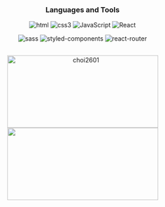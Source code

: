 

<h3 align="center">Languages and Tools</h3>
<p align="center">
  <img alt="html" src="https://img.shields.io/badge/html5-%23E34F26.svg?style=for-the-badge&logo=html5&logoColor=white" />
  <img alt="css3" src = "https://img.shields.io/badge/css3-%231572B6.svg?style=for-the-badge&logo=css3&logoColor=white" />
  <img alt="JavaScript" src="https://img.shields.io/badge/javascript-%23323330.svg?style=for-the-badge&logo=javascript&logoColor=%23F7DF1E" />
<!--   <img alt="TypeScript" src = "https://img.shields.io/badge/TypeScript-%231572B6.svg?style=for-the-badge&logo=TypeScript&logoColor=white" /> -->
  <img alt="React" src="https://img.shields.io/badge/react-%2320232a.svg?style=for-the-badge&logo=react&logoColor=%2361DAFB" />
<!--   <img alt="react-router" src="https://img.shields.io/badge/nestjs-%23E0234E.svg?style=for-the-badge&logo=nestjs&logoColor=white" /> -->
</p>
<p align="center">
  <img alt="sass" src="https://img.shields.io/badge/SASS-hotpink.svg?style=for-the-badge&logo=SASS&logoColor=white" />
  <img alt="styled-components" src="https://img.shields.io/badge/styled--components-DB7093?style=for-the-badge&logo=styled-components&logoColor=white" />
<!--   <img alt="react-redux" src="https://img.shields.io/badge/redux-%23593d88.svg?style=for-the-badge&logo=redux&logoColor=white" /> -->
  <img alt="react-router" src="https://img.shields.io/badge/React_Router-CA4245?style=for-the-badge&logo=react-router&logoColor=white" />
</p>
<!-- 
<h3 align="center">Channel</h3>
<p align="center">
    <a href="https://choi95.tistory.com/">
    <img 
        src="https://img.shields.io/badge/-TechBlog-blueviolet?style=for-the-badge&logo=GoogleMessages&logoColor=white"
        style="height : auto; margin-left : 10px; margin-right : 10px;"/>
</a>
<a href="https://pumped-kiwi-9cd.notion.site/PUBLIC-efe06661110b4fb69c4cc882f72df1f2">
    <img 
        src="https://img.shields.io/badge/-Notion-orange?style=for-the-badge&logo=Notion&logoColor=white"
        style="height : auto; margin-left : 10px; margin-right : 10px;"/>
</a>
</p> -->
<h2></h2>
<p align="center">
 <img src="https://github-readme-stats.vercel.app/api?username=&show_icons=true&locale=en&theme=dark" alt="choi2601" width="345" height="165" />
 <img src = "https://leetcode.card.workers.dev/?username=choi2601&font=source_code_pro&extension=null&theme=dark" width="345" height="165" />
</p>
